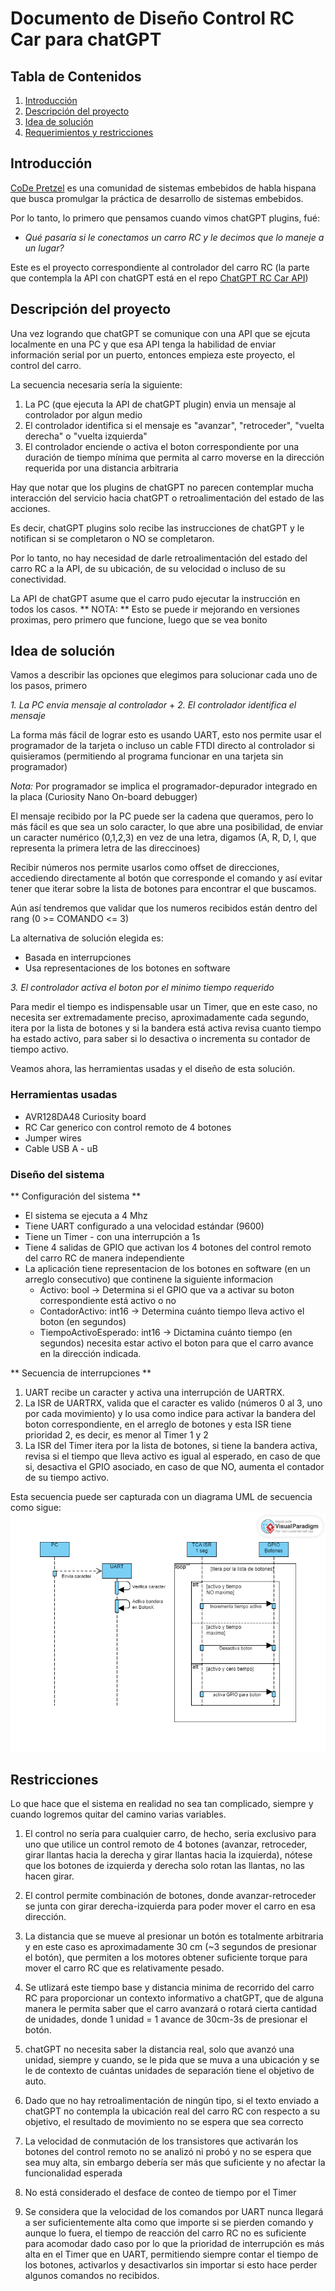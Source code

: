 # Documento de Diseño Control RC Car para chatGPT

## Tabla de Contenidos

1. [Introducción](#Introducción)
1. [Descripción del proyecto](#Descripción-del-proyecto)
1. [Idea de solución](#Idea-de-solución)
1. [Requerimientos y restricciones](#Requerimientos-y-restricciones)

## Introducción

[CoDe Pretzel](codepretzel.org) es una comunidad de sistemas embebidos de habla hispana que busca promulgar la práctica de desarrollo de sistemas embebidos.

Por lo tanto, lo primero que pensamos cuando vimos chatGPT plugins, fué:

* *Qué pasaría si le conectamos un carro RC y le decimos que lo maneje a un lugar?*

Este es el proyecto correspondiente al controlador del carro RC (la parte que contempla la API con chatGPT está en el repo [ChatGPT RC Car API](https://github.com/Karosuo/chatgpt_rccar_api))

## Descripción del proyecto

Una vez logrando que chatGPT se comunique con una API que se ejcuta localmente en una PC y que esa API tenga la habilidad de enviar información serial por un puerto, entonces empieza este proyecto, el control del carro.

La secuencia necesaria sería la siguiente:
1. La PC (que ejecuta la API de chatGPT plugin) envia un mensaje al controlador por algun medio
1. El controlador identifica si el mensaje es "avanzar", "retroceder", "vuelta derecha" o "vuelta izquierda"
1. El controlador enciende o activa el boton correspondiente por una duración de tiempo mínima que permita al carro moverse en la dirección requerida por una distancia arbitraria

Hay que notar que los plugins de chatGPT no parecen contemplar mucha interacción del servicio hacia chatGPT o retroalimentación del estado de las acciones.

Es decir, chatGPT plugins solo recibe las instrucciones de chatGPT y le notifican si se completaron o NO se completaron.

Por lo tanto, no hay necesidad de darle retroalimentación del estado del carro RC a la API, de su ubicación, de su velocidad o incluso de su conectividad.

La API de chatGPT asume que el carro pudo ejecutar la instrucción en todos los casos.
** NOTA: ** Esto se puede ir mejorando en versiones proximas, pero primero que funcione, luego que se vea bonito

## Idea de solución
Vamos a describir las opciones que elegimos para solucionar cada uno de los pasos, primero

*1. La PC envia mensaje al controlador* + *2. El controlador identifica el mensaje*

La forma más fácil de lograr esto es usando UART, esto nos permite usar el programador de la tarjeta o incluso un cable FTDI directo al controlador si quisieramos (permitiendo al programa funcionar en una tarjeta sin programador)

*Nota:* Por programador se implica el programador-depurador integrado en la placa (Curiosity Nano On-board debugger)

El mensaje recibido por la PC puede ser la cadena que queramos, pero lo más fácil es que sea un solo caracter, lo que abre una posibilidad, de enviar un caracter numérico (0,1,2,3) en vez de una letra, digamos (A, R, D, I, que representa la primera letra de las direccinoes)

Recibir números nos permite usarlos como offset de direcciones, accediendo directamente al botón que corresponde el comando y así evitar tener que iterar sobre la lista de botones para encontrar el que buscamos.

Aún así tendremos que validar que los numeros recibidos están dentro del rang (0 >= COMANDO <= 3)

La alternativa de solución elegida es:
- Basada en interrupciones   
- Usa representaciones de los botones en software

*3. El controlador activa el boton por el minimo tiempo requerido*

Para medir el tiempo es indispensable usar un Timer, que en este caso, no necesita ser extremadamente preciso, aproximadamente cada segundo, itera por la lista de botones y si la bandera está activa revisa cuanto tiempo ha estado activo, para saber si lo desactiva o incrementa su contador de tiempo activo.

Veamos ahora, las herramientas usadas y el diseño de esta solución.

### Herramientas usadas
- AVR128DA48 Curiosity board
- RC Car generico con control remoto de 4 botones
- Jumper wires
- Cable USB A - uB

### Diseño del sistema

** Configuración del sistema ** 
* El sistema se ejecuta a 4 Mhz
* Tiene UART configurado a una velocidad estándar (9600)
* Tiene un Timer - con una interrupción a 1s    
* Tiene 4 salidas de GPIO que activan los 4 botones del control remoto del carro RC de manera independiente
* La aplicación tiene representacion de los botones en software (en un arreglo consecutivo) que continene la siguiente informacion
    * Activo: bool -> Determina si el GPIO que va a activar su boton correspondiente está activo o no
    * ContadorActivo: int16 -> Determina cuánto tiempo lleva activo el boton (en segundos)
    * TiempoActivoEsperado: int16 -> Dictamina cuánto tiempo (en segundos) necesita estar activo el boton para que el carro avance en la dirección indicada.

** Secuencia de interrupciones **
1. UART recibe un caracter y activa una interrupción de UARTRX.
1. La ISR de UARTRX, valida que el caracter es valido (números 0 al 3, uno por cada movimiento) y lo usa como indice para activar la bandera del boton correspondiente, en el arreglo de botones y esta ISR tiene prioridad 2, es decir, es menor al Timer 1 y 2
1. La ISR del Timer itera por la lista de botones, si tiene la bandera activa, revisa si el tiempo que lleva activo es igual al esperado, en caso de que si, desactiva el GPIO asociado, en caso de que NO, aumenta el contador de su tiempo activo.

Esta secuencia puede ser capturada con un diagrama UML de secuencia como sigue:
![alt text](images/MCU_Peripherals_sequence.png)

## Restricciones

Lo que hace que el sistema en realidad no sea tan complicado, siempre y cuando logremos quitar del camino varias variables.

1. El control no sería para cualquier carro, de hecho, seria exclusivo para uno que utilice un control remoto de 4 botones (avanzar, retroceder, girar llantas hacia la derecha y girar llantas hacia la izquierda), nótese que los botones de izquierda y derecha solo rotan las llantas, no las hacen girar.

1. El control permite combinación de botones, donde avanzar-retroceder se junta con girar derecha-izquierda para poder mover el carro en esa dirección.

1. La distancia que se mueve al presionar un botón es totalmente arbitraria y en este caso es aproximadamente 30 cm (~3 segundos de presionar el botón), que permiten a los motores obtener suficiente torque para mover el carro RC que es relativamente pesado.

1. Se utlizará este tiempo base y distancia minima de recorrido del carro RC para proporcionar un contexto informativo a chatGPT, que de alguna manera le permita saber que el carro avanzará o rotará cierta cantidad de unidades, donde 1 unidad = 1 avance de 30cm-3s de presionar el botón.

1. chatGPT no necesita saber la distancia real, solo que avanzó una unidad, siempre y cuando, se le pida que se muva a una ubicación y se le de contexto de cuántas unidades de separación tiene el objetivo de auto.

1. Dado que no hay retroalimentación de ningún tipo, si el texto enviado a chatGPT no contempla la ubicación real del carro RC con respecto a su objetivo, el resultado de movimiento no se espera que sea correcto

1. La velocidad de conmutación de los transistores que activarán los botones del control remoto no se analizó ni probó y no se espera que sea muy alta, sin embargo debería ser más que suficiente y no afectar la funcionalidad esperada

1. No está considerado el desface de conteo de tiempo por el Timer

1. Se considera que la velocidad de los comandos por UART nunca llegará a ser suficientemente alta como que importe si se pierden comando y aunque lo fuera, el tiempo de reacción del carro RC no es suficiente para acomodar dado caso por lo que la prioridad de interrupción es más alta en el Timer que en UART, permitiendo siempre contar el tiempo de los botones, activarlos y desactivarlos sin importar si esto hace perder algunos comandos no recibidos.